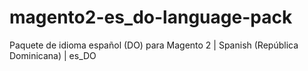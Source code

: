 # magento2-es_do-language-pack
Paquete de idioma español (DO) para Magento 2 | Spanish (República Dominicana) | es_DO
